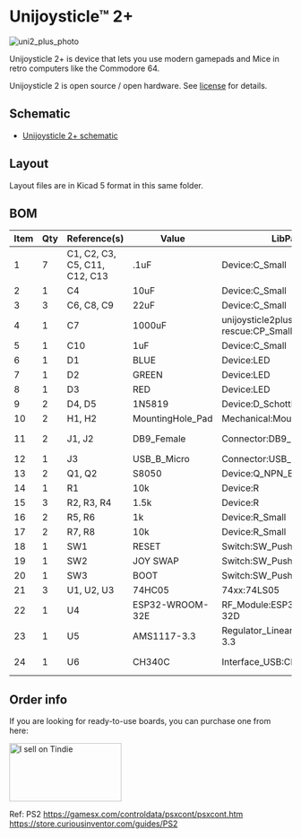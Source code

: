 # Unijoysticle™ 2+

![uni2_plus_photo][uni2_plus_photo]

Unijoysticle 2+ is device that lets you use modern gamepads and Mice in retro computers like the Commodore 64.

Unijoysticle 2 is open source / open hardware. See [license][license] for details.

[uni2_plus_photo]: https://lh3.googleusercontent.com/pw/AM-JKLVeTZLBOCy4GmrG5N-WiRIcqoxLdsVXSN-77reS92gn7xxmZy-JuE_XeXgwSSPaUBYa2qaaw5RvZbzlkHdjDxal2p_WkKIm9RnzD6qeqV_u7j_3sRJOkm35EO5JCXFp_EpLvCTHGNEX6ZOtMyOGrzqLQw=-no

## Schematic

* [Unijoysticle 2+ schematic](../../docs/schematic_unijoysticle2plus.pdf)

## Layout

Layout files are in Kicad 5 format in this same folder.

## BOM


| Item | Qty | Reference(s) | Value | LibPart | Footprint | Datasheet |
| ---- | --- | ------------ | ----- | ------- | --------- | --------- |
|1|7|C1, C2, C3, C5, C11, C12, C13|.1uF|Device:C_Small|Capacitor_SMD:C_0805_2012Metric_Pad1.18x1.45mm_HandSolder|~|
|2|1|C4|10uF|Device:C_Small|Capacitor_SMD:C_0805_2012Metric_Pad1.18x1.45mm_HandSolder|~|
|3|3|C6, C8, C9|22uF|Device:C_Small|Capacitor_SMD:C_0805_2012Metric_Pad1.18x1.45mm_HandSolder|~|
|4|1|C7|1000uF|unijoysticle2plus-rescue:CP_Small-Device|Capacitor_SMD:CP_Elec_10x10||
|5|1|C10|1uF|Device:C_Small|Capacitor_SMD:C_0805_2012Metric_Pad1.18x1.45mm_HandSolder|~|
|6|1|D1|BLUE|Device:LED|LED_SMD:LED_0805_2012Metric_Pad1.15x1.40mm_HandSolder|~|
|7|1|D2|GREEN|Device:LED|LED_SMD:LED_0805_2012Metric_Pad1.15x1.40mm_HandSolder|~|
|8|1|D3|RED|Device:LED|LED_SMD:LED_0805_2012Metric_Pad1.15x1.40mm_HandSolder|~|
|9|2|D4, D5|1N5819|Device:D_Schottky_Small|Diode_SMD:D_SOD-123|~|
|10|2|H1, H2|MountingHole_Pad|Mechanical:MountingHole_Pad|MountingHole:MountingHole_3.2mm_M3_Pad_Via|~|
|11|2|J1, J2|DB9_Female|Connector:DB9_Female|Connector_Dsub:DSUB-9_Female_Horizontal_P2.77x2.54mm_EdgePinOffset9.40mm| ~|
|12|1|J3|USB_B_Micro|Connector:USB_B_Micro|Connector_USB:USB_Micro-B_Amphenol_10118194_Horizontal|~|
|13|2|Q1, Q2|S8050|Device:Q_NPN_BEC|Package_TO_SOT_SMD:SOT-23|~|
|14|1|R1|10k|Device:R|Resistor_SMD:R_0805_2012Metric_Pad1.20x1.40mm_HandSolder|~|
|15|3|R2, R3, R4|1.5k|Device:R|Resistor_SMD:R_0805_2012Metric_Pad1.20x1.40mm_HandSolder|~|
|16|2|R5, R6|1k|Device:R_Small|Resistor_SMD:R_0805_2012Metric_Pad1.20x1.40mm_HandSolder|~|
|17|2|R7, R8|10k|Device:R_Small|Resistor_SMD:R_0805_2012Metric_Pad1.20x1.40mm_HandSolder|~|
|18|1|SW1|RESET|Switch:SW_Push|Button_Switch_THT:SW_Tactile_SPST_Angled_PTS645Vx39-2LFS|~|
|19|1|SW2|JOY SWAP|Switch:SW_Push|Button_Switch_THT:SW_Tactile_SPST_Angled_PTS645Vx39-2LFS|~|
|20|1|SW3|BOOT|Switch:SW_Push|Unijoysticle:SW_Push_1P1T_NO_5.1x5.1mm|~|
|21|3|U1, U2, U3|74HC05|74xx:74LS05|Package_SO:SOIC-14_3.9x8.7mm_P1.27mm|http://www.ti.com/lit/gpn/sn74LS05|
|22|1|U4|ESP32-WROOM-32E|RF_Module:ESP32-WROOM-32D|RF_Module:ESP32-WROOM-32|https://www.espressif.com/sites/default/files/documentation/esp32-wroom-32d_esp32-wroom-32u_datasheet_en.pdf|
|23|1|U5|AMS1117-3.3|Regulator_Linear:AMS1117-3.3|Package_TO_SOT_SMD:SOT-223-3_TabPin2|http://www.advanced-monolithic.com/pdf/ds1117.pdf|
|24|1|U6|CH340C|Interface_USB:CH340C|Package_SO:SOIC-16_3.9x9.9mm_P1.27mm|https://datasheet.lcsc.com/szlcsc/Jiangsu-Qin-Heng-CH340C_C84681.pdf|


## Order info

If you are looking for ready-to-use boards, you can purchase one from here:

<a href="https://www.tindie.com/stores/riq/?ref=offsite_badges&utm_source=sellers_riq&utm_medium=badges&utm_campaign=badge_large"><img src="https://d2ss6ovg47m0r5.cloudfront.net/badges/tindie-larges.png" alt="I sell on Tindie" width="200" height="104"></a>


[license]: ../../LICENSE

Ref:
PS2 https://gamesx.com/controldata/psxcont/psxcont.htm
https://store.curiousinventor.com/guides/PS2
